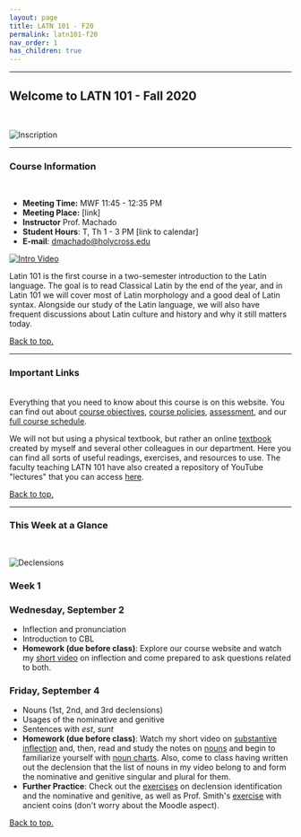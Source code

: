 ```yaml
---
layout: page
title: LATN 101 - F20
permalink: latn101-f20
nav_order: 1
has_children: true
---
```

***

## Welcome to LATN 101 - Fall 2020
&nbsp;

![Inscription](https://www.bgsu.edu/content/dam/BGSU/college-of-arts-and-sciences/rocs/images-c/Latin_Header.jpg)

***

### Course Information
&nbsp;  
- **Meeting Time:** MWF 11:45 - 12:35 PM
- **Meeting Place:** [link]
- **Instructor** Prof. Machado
- **Student Hours**: T, Th 1 - 3 PM [link to calendar]
- **E-mail**: dmachado@holycross.edu

[![Intro Video](http://img.youtube.com/vi/rm7NZqHxFNE/0.jpg)](http://www.youtube.com/watch?v=rm7NZqHxFNE "Intro Video")

Latin 101 is the first course in a two-semester introduction to the Latin language. The goal is to read Classical Latin by the end of the year, and in Latin 101 we will cover most of Latin morphology and a good deal of Latin syntax. Alongside our study of the Latin language, we will also have frequent discussions about Latin culture and history and why it still matters today.

[Back to top.](#top)

***

### Important Links
&nbsp;  
Everything that you need to know about this course is on this website. You can find out about [course objectives](https://dominicmachado.github.io/course-objectives-latn101-f20), [course policies](https://dominicmachado.github.io/schedule-course-policies-latn101-f20), [assessment](https://dominicmachado.github.io/assessment-latn101-f20), and our [full course schedule](https://dominicmachado.github.io/schedule-latn101-f20).

We will not but using a physical textbook, but rather an online [textbook](https://lingualatina.github.io/textbook/) created by myself and several other colleagues in our department. Here you can find all sorts of useful readings, exercises, and resources to use. The faculty teaching LATN 101 have also created a repository of YouTube "lectures" that you can access [here](https://www.youtube.com/channel/UCyA2aidE3BiD3idsxrJr5Hg).

[Back to top.](#top)

***

### This Week at a Glance
&nbsp;  

![Declensions](https://i.redd.it/vd6ckvvkf6o31.png)

### Week 1

### Wednesday, September 2
- Inflection and pronunciation
- Introduction to CBL
- **Homework (due before class)**: Explore our course website and watch my [short video](https://www.youtube.com/watch?v=5g1sz9qRNJ0) on inflection and come prepared to ask questions related to both.

### Friday, September 4
- Nouns (1st, 2nd, and 3rd declensions)
- Usages of the nominative and genitive
- Sentences with *est*, *sunt*
- **Homework (due before class)**:  Watch my short video on [substantive inflection](https://www.youtube.com/watch?v=D-x9X1v3170) and, then, read and study the notes on [nouns](https://lingualatina.github.io/textbook/presentation/01-nouns-adjs-pron/nouns/) and begin to familiarize yourself with [noun charts](https://lingualatina.github.io/textbook/reference/nouns-paradigms/). Also, come to class having written out the declension that the list of nouns in my video belong to and form the nominative and genitive singular and plural for them.
- **Further Practice**: Check out the [exercises](https://lingualatina.github.io/textbook/exercises/01-nouns-adjs-pron/) on declension identification and the nominative and genitive, as well as Prof. Smith's [exercise](https://neelsmith.github.io/latin101/assignments/nouns/exercise/) with ancient coins (don't worry about the Moodle aspect).

[Back to top.](#top)

